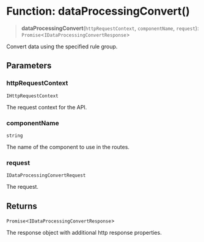# Function: dataProcessingConvert()

> **dataProcessingConvert**(`httpRequestContext`, `componentName`, `request`): `Promise`\<`IDataProcessingConvertResponse`\>

Convert data using the specified rule group.

## Parameters

### httpRequestContext

`IHttpRequestContext`

The request context for the API.

### componentName

`string`

The name of the component to use in the routes.

### request

`IDataProcessingConvertRequest`

The request.

## Returns

`Promise`\<`IDataProcessingConvertResponse`\>

The response object with additional http response properties.
